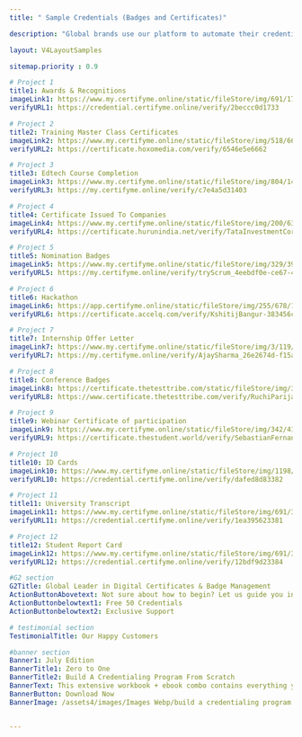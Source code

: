 ```yaml
---
title: " Sample Credentials (Badges and Certificates)"

description: "Global brands use our platform to automate their credential issuing process."

layout: V4LayoutSamples

sitemap.priority : 0.9

# Project 1
title1: Awards & Recognitions
imageLink1: https://www.my.certifyme.online/static/fileStore/img/691/1733/41618_badge_55DB3F.png
verifyURL1: https://credential.certifyme.online/verify/2beccc0d1733

# Project 2
title2: Training Master Class Certificates
imageLink2: https://www.my.certifyme.online/static/fileStore/img/518/662/43494_badge_E517D9.png
verifyURL2: https://certificate.hoxomedia.com/verify/6546e5e6662

# Project 3
title3: Edtech Course Completion
imageLink3: https://www.my.certifyme.online/static/fileStore/img/804/1403/40623_badge_C262A1.png
verifyURL3: https://my.certifyme.online/verify/c7e4a5d31403

# Project 4
title4: Certificate Issued To Companies
imageLink4: https://www.my.certifyme.online/static/fileStore/img/200/632/14040_badge_506805.png
verifyURL4: https://certificate.hurunindia.net/verify/TataInvestmentCorporation-8a8aaa42632

# Project 5
title5: Nomination Badges
imageLink5: https://www.my.certifyme.online/static/fileStore/img/329/399/6941_badge_0AAE06.png
verifyURL5: https://my.certifyme.online/verify/tryScrum_4eebdf0e-ce67-48bb-99b8-6e8efaeb28d9399

# Project 6
title6: Hackathon
imageLink6: https://app.certifyme.online/static/fileStore/img/255/678/11489_badge_72933D.png
verifyURL6: https://certificate.accelq.com/verify/KshitijBangur-383456cc678

# Project 7
title7: Internship Offer Letter
imageLink7: https://www.my.certifyme.online/static/fileStore/img/3/119/5936_badge_FF4A2B.png
verifyURL7: https://my.certifyme.online/verify/AjaySharma_26e2674d-f15a-4472-af19-76a6f01e2f9e119

# Project 8
title8: Conference Badges
imageLink8: https://certificate.thetesttribe.com/static/fileStore/img/3/27/4369_badge_801054.png
verifyURL8: https://www.certificate.thetesttribe.com/verify/RuchiParijat_61c80a46-dad7-4e7e-aad5-111515c1b41727

# Project 9
title9: Webinar Certificate of participation
imageLink9: https://www.my.certifyme.online/static/fileStore/img/342/419/7520_badge_996ACA.png
verifyURL9: https://certificate.thestudent.world/verify/SebastianFernandes_8061429d-339b-4869-8eb6-8f7f722bd941419

# Project 10
title10: ID Cards
imageLink10: https://www.my.certifyme.online/static/fileStore/img/1198/3382/73976_badge_F8DE01.png
verifyURL10: https://credential.certifyme.online/verify/dafed8d83382

# Project 11
title11: University Transcript
imageLink11: https://www.my.certifyme.online/static/fileStore/img/691/3381/73962_badge_25C78B.png
verifyURL11: https://credential.certifyme.online/verify/1ea395623381

# Project 12
title12: Student Report Card
imageLink12: https://www.my.certifyme.online/static/fileStore/img/691/3384/73966_badge_123978.png
verifyURL12: https://credential.certifyme.online/verify/12bdf9d23384

#G2 section
G2Title: Global Leader in Digital Certificates & Badge Management
ActionButtonAbovetext: Not sure about how to begin? Let us guide you in the right direction!
ActionButtonbelowtext1: Free 50 Credentials
ActionButtonbelowtext2: Exclusive Support

# testimonial section
TestimonialTitle: Our Happy Customers

#banner section
Banner1: July Edition
BannerTitle1: Zero to One
BannerTitle2: Build A Credentialing Program From Scratch
BannerText: This extensive workbook + ebook combo contains everything you need to build a credentialing program from scratch.
BannerButton: Download Now
BannerImage: /assets4/images/Images Webp/build a credentialing program.webp


---
```

